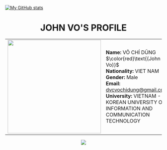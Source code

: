 
[![My GitHub stats](https://github-readme-stats.vercel.app/api?username=dvcdung&theme=radical&show_icons=true)](https://github.com/anuraghazra/github-readme-stats)

<!DOCTYPE html>
<html>
<head>
    <meta charset="UTF-8">
    <meta name="viewport" content="width=device-width, initial-scale=1.0">
</head>
<body>
    <div align="center">
        <h1>JOHN VO'S PROFILE</h1>
            <table>
                <tr>
                    <td>
                        <img src="https://avatars.githubusercontent.com/u/94359252?v=4" width="300"/>
                    </td>
                    <td>
                        <b>Name:</b> VÕ CHÍ DŨNG $\color{red}\text{(John Vo)}$<br>
                        <b>Nationality:</b> VIET NAM<br>
                        <b>Gender:</b> Male<br>
                        <b>Email:</b> <a href="mailto:dvcvochidung@gmail.com">dvcvochidung@gmail.com</a><br>
                        <b>University:</b> VIETNAM - KOREAN UNIVERSITY OF INFORMATION AND COMMUNICATION TECHNOLOGY<br>
                        <!-- <b>Field of study</b>: Male<br> -->
                    </td>
                </tr>
            </table>
        <img src="https://www.planetware.com/wpimages/2020/02/france-in-pictures-beautiful-places-to-photograph-eiffel-tower.jpg"/>
    </div>
<body>
</html>

